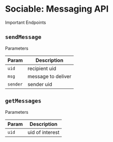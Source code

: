 # Sociable: Messaging API

 Important Endpoints

## `sendMessage`
Parameters

| Param | Description |
|-------|-------------|
| `uid`   | recipient uid|
| `msg`   | message to deliver |
| `sender` | sender uid |


## `getMessages`
Parameters

| Param | Description |
|-------|-------------|
| `uid`   | uid of interest |


